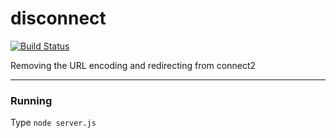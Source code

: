 # disconnect
[![Build Status](https://travis-ci.org/liammcmurray/disconnect.svg)](https://travis-ci.org/liammcmurray/disconnect)

Removing the URL encoding and redirecting from connect2

----

### Running
Type `node server.js`
